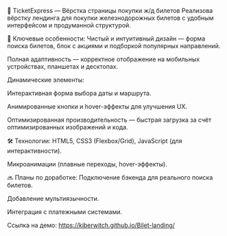 🚂 TicketExpress — Вёрстка страницы покупки ж/д билетов
Реализова вёрстку лендинга для покупки железнодорожных билетов с удобным интерфейсом и продуманной структурой.

🔹 Ключевые особенности:
Чистый и интуитивный дизайн — форма поиска билетов, блок с акциями и подборкой популярных направлений.

Полная адаптивность — корректное отображение на мобильных устройствах, планшетах и десктопах.

Динамические элементы:

Интерактивная форма выбора даты и маршрута.

Анимированные кнопки и hover-эффекты для улучшения UX.

Оптимизированная производительность — быстрая загрузка за счёт оптимизированных изображений и кода.

🛠 Технологии:
HTML5, CSS3 (Flexbox/Grid), JavaScript (для интерактивности).

Микроанимации (плавные переходы, hover-эффекты).

🔜 Планы по доработке:
Подключение бэкенда для реального поиска билетов.

Добавление мультиязычности.

Интеграция с платежными системами.

Ссылка на демо: https://kiberwitch.github.io/Bilet-landing/

